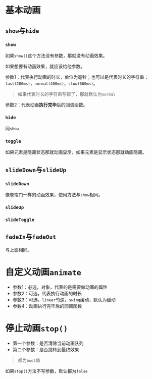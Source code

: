 # 基本动画

## `show`与`hide`

### `show`

如果`show()`这个方法没有参数，那就没有动画效果。

如果想要有动画效果，就应该给他参数。

参数1：代表执行动画的时长，单位为毫秒；也可以是代表时长的字符串：`fast(200ms)`，`normal(400ms)`，`slow(600ms)`。

> 如果代表时长的字符串写错了，那就默认为`normal`

参数2：代表动画**执行完毕**后的回调函数。

### `hide`

同`show`

### `toggle`

如果元素是隐藏状态那就动画显示，如果元素是显示状态那就动画隐藏。



## `slideDown`与`slideUp`

### `slideDown`

像卷帘门一样的动画效果，使用方法与`show`相同。

### `slideUp`

### `slideToggle`

## `fadeIn`与`fadeOut`

与上面相同。



# 自定义动画`animate`

+ 参数1：必选，对象，代表的是需要做动画的属性
+ 参数2：可选，代表执行动画的时长
+ 参数3：可选，`linear`匀速，`swing`缓动，默认为缓动
+ 参数4：动画执行完毕后的回调函数



# 停止动画`stop()`

+ 第一个参数：是否清除当前动画队列
+ 第二个参数：是否跳转到最终效果

> 都为`bool`值

如果`stop()`方法不写参数，默认都为`false`